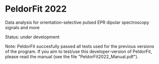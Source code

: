 PeldorFit 2022
=========

Data analysis for orientation-selective pulsed EPR dipolar spectroscopy signals and more

Status: under development

Note: PeldorFit succesfully passed all tests used for the previous versions of the program. If you aim to test/use this developer-version of PeldorFit, please read the manual (see the file "PeldorFit2022_Manual.pdf"). 
